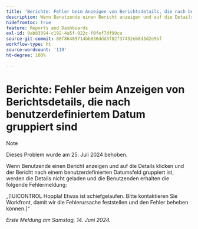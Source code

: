 ```yaml
---
title: 'Berichte: Fehler beim Anzeigen von Berichtsdetails, die nach benutzerdefiniertem Datum gruppiert sind'
description: Wenn Benutzende einen Bericht anzeigen und auf die Details klicken und der Bericht nach einem benutzerdefinierten Datumsfeld gruppiert ist, werden die Details nicht geladen und die Benutzenden erhalten eine Fehlermeldung.
hidefromtoc: true
feature: Reports and Dashboards
exl-id: 9ab83394-c192-4a5f-922c-f0fef7df99ca
source-git-commit: 88f86485714bb836ddd3f82f37452eb8d3d2e9bf
workflow-type: ht
source-wordcount: '119'
ht-degree: 100%

---
```


# Berichte: Fehler beim Anzeigen von Berichtsdetails, die nach benutzerdefiniertem Datum gruppiert sind

>[!NOTE]
>
>Dieses Problem wurde am 25. Juli 2024 behoben.

Wenn Benutzende einen Bericht anzeigen und auf die Details klicken und der Bericht nach einem benutzerdefinierten Datumsfeld gruppiert ist, werden die Details nicht geladen und die Benutzenden erhalten die folgende Fehlermeldung:

„[!UICONTROL Hoppla! Etwas ist schiefgelaufen. Bitte kontaktieren Sie Workfront, damit wir die Fehlerursache feststellen und den Fehler beheben können.]“

_Erste Meldung am Samstag, 14. Juni 2024._
